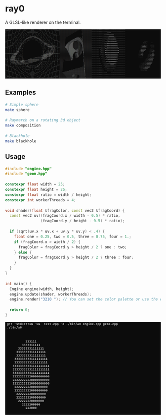 # ray0

A GLSL-like renderer on the terminal.

![screenshot](screenshots/cover.png)

## Examples

```bash
# Simple sphere
make sphere

# Raymarch on a rotating 3d object
make composition

# Blackhole
make blackhole
```

## Usage

```cpp
#include "engine.hpp"
#include "geom.hpp"

constexpr float width = 25;
constexpr float height = 25;
constexpr float ratio = width / height;
constexpr int workerThreads = 4;

void shader(float &fragColor, const vec2 &fragCoord) {
  const vec2 uv((fragCoord.x / width - 0.5) * ratio,
                (fragCoord.y / height - 0.5) * ratio);

  if (sqrt(uv.x * uv.x + uv.y * uv.y) < .4) {
    float one = 0.25, two = 0.5, three = 0.75, four = 1.;
    if (fragCoord.x > width / 2) {
      fragColor = fragCoord.y > height / 2 ? one : two;
    } else {
      fragColor = fragCoord.y > height / 2 ? three : four;
    }
  }
}

int main() {
  Engine engine(width, height);
  engine.update(shader, workerThreads);
  engine.render("3210 "); // You can set the color palette or use the default (none)

  return 0;
}
```

![alt text](screenshots/divided-circle.png)

